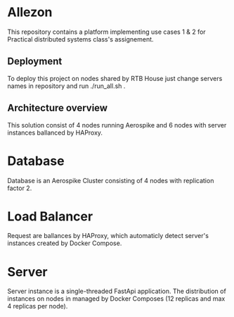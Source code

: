 # Allezon
This repository contains a platform implementing use cases 1 & 2  for Practical distributed systems class's assignement.

## Deployment
To deploy this project on nodes shared by RTB House just change servers names in repository and run ./run_all.sh <student> <password>.

## Architecture overview
This solution consist of 4 nodes running Aerospike and 6 nodes with server instances ballanced by HAProxy.

# Database
Database is an Aerospike Cluster consisting of 4 nodes with replication factor 2.

# Load Balancer
Request are ballances by HAProxy, which automaticly detect server's instances created by Docker Compose.

# Server
Server instance is a single-threaded FastApi application. The distribution of instances on nodes in managed by Docker Composes (12 replicas and max 4 replicas per node).

